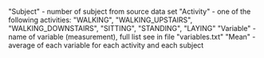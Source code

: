 "Subject" - number of subject from source data set
"Activity" - one of the following activities: "WALKING", "WALKING_UPSTAIRS", "WALKING_DOWNSTAIRS", "SITTING", "STANDING", "LAYING"
"Variable" - name of variable (measurement), full list see in file "variables.txt"
"Mean" -  average of each variable for each activity and each subject